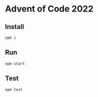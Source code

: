 # Advent of Code 2022

## Install

```
npm i
```

## Run

```
npm start
```

## Test

```
npm test
```
